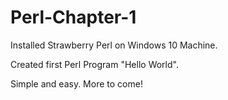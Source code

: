 # Perl-Chapter-1
Installed Strawberry Perl on Windows 10 Machine.

Created first Perl Program "Hello World".

Simple and easy. More to come!

